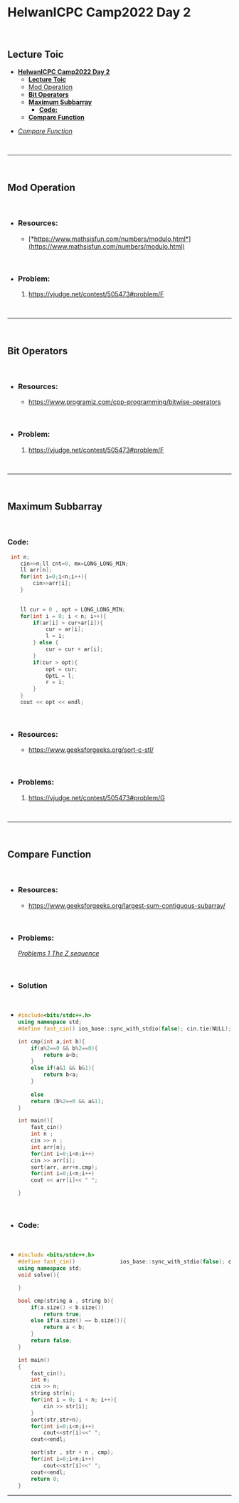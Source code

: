 # **HelwanICPC Camp2022 Day 2**

</br>

## **Lecture Toic**

- [**HelwanICPC Camp2022 Day 2**](#helwanicpc-camp2022-day-2)
  - [**Lecture Toic**](#lecture-toic)
  - [Mod Operation](#mod-operation)
  - [**Bit Operators**](#bit-operators)
  - [**Maximum Subbarray**](#maximum-subbarray)
    - [**Code:**](#code)
  - [**Compare Function**](#compare-function)
<!--* [*Pair*](#pair)
* [*Struct*](#struct)-->
* [*Compare Function*](#compare-function)
<!--* [*Struct Operators*](#struct-operators)
* [*CSES sorting problems*](#CSES-sorting-problems)
-->
</br>

---

</br>

## Mod Operation

</br>

* ### **Resources:**
  
  * [*https://www.mathsisfun.com/numbers/modulo.html*](https://www.mathsisfun.com/numbers/modulo.html)
  
</br>

* ### **Problem:**

  1. <https://vjudge.net/contest/505473#problem/F>

</br>

---

</br>

## **Bit Operators**

</br>

* ### **Resources:**
  
  * <https://www.programiz.com/cpp-programming/bitwise-operators>

</br>

* ### **Problem:**

  1. <https://vjudge.net/contest/505473#problem/F>

</br>

---

</br>

## **Maximum Subbarray**

</br>

### **Code:**

```cpp
 int n;
    cin>>n;ll cnt=0, mx=LONG_LONG_MIN;
    ll arr[n];
    for(int i=0;i<n;i++){
        cin>>arr[i];
    }
   

    ll cur = 0 , opt = LONG_LONG_MIN;
    for(int i = 0; i < n; i++){
        if(ar[i] > cur+ar[i]){
            cur = ar[i];
            l = i;
        } else {
            cur = cur + ar[i];
        }
        if(cur > opt){
            opt = cur;
            OptL = l;
            r = i;
        }
    }
    cout << opt << endl;
```

</br>

* ### **Resources:**
  
  * <https://www.geeksforgeeks.org/sort-c-stl/>

</br>

* ### **Problems:**

  1. <https://vjudge.net/contest/505473#problem/G>

</br>

---

</br>

## **Compare Function**

</br>

* ### **Resources:**
  
  * <https://www.geeksforgeeks.org/largest-sum-contiguous-subarray/>

</br>

* ### **Problems:**
    [*Problems 1 The Z sequence*](https://vjudge.net/contest/506001#problem/N)

</br>

* ### **Solution**
  
</br>

  * ```cpp
    #include<bits/stdc++.h>
    using namespace std;
    #define fast_cin() ios_base::sync_with_stdio(false); cin.tie(NULL); cout.tie(NULL)

    int cmp(int a,int b){
        if(a%2==0 && b%2==0){
            return a<b;
        }
        else if(a&1 && b&1){
            return b<a;
        }
        
        else
        return (b%2==0 && a&1);
    }

    int main(){
        fast_cin()
        int n ;
        cin >> n ;
        int arr[n];
        for(int i=0;i<n;i++)
        cin >> arr[i];
        sort(arr, arr+n,cmp);
        for(int i=0;i<n;i++)
        cout << arr[i]<< " ";

    }
    ```

</br>

* ### **Code:**
  
</br>

  * ```cpp
    #include <bits/stdc++.h>
    #define fast_cin()              ios_base::sync_with_stdio(false); cin.tie(NULL); cout.tie(NULL)
    using namespace std;
    void solve(){

    }

    bool cmp(string a , string b){
        if(a.size() < b.size())
            return true;
        else if(a.size() == b.size()){
            return a < b;
        }
        return false;
    }

    int main()
    {
        fast_cin();
        int n;
        cin >> n;
        string str[n];
        for(int i = 0; i < n; i++){
            cin >> str[i];
        }
        sort(str,str+n);
        for(int i=0;i<n;i++)
            cout<<str[i]<<" ";
        cout<<endl;

        sort(str , str + n , cmp);
        for(int i=0;i<n;i++)
            cout<<str[i]<<" ";
        cout<<endl;
        return 0;
    }
    ```

---

</br>
